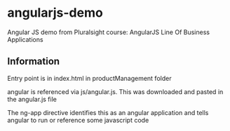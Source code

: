 # angularjs-demo
Angular JS demo from Pluralsight course: AngularJS Line Of Business Applications

## Information
Entry point is in index.html in productManagement folder

angular is referenced via js/angular.js. This was downloaded and pasted in the angular.js file

The ng-app directive identifies this as an angular application and tells angular to run or reference some javascript code 
